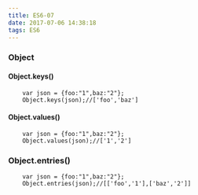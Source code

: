 ```yaml
---
title: ES6-07
date: 2017-07-06 14:38:18
tags: ES6
---
```

### Object
#### Object.keys()
```
	var json = {foo:"1",baz:"2"};
	Object.keys(json);//['foo','baz']
```
#### Object.values()
```
	var json = {foo:"1",baz:"2"};
	Object.values(json);//['1','2']
```
### Object.entries()
```
	var json = {foo:"1",baz:"2"};
	Object.entries(json);//[['foo','1'],['baz','2']]
```
